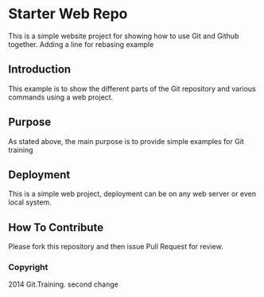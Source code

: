 # Starter Web Repo

This is a simple website project for showing how to use Git and Github together. Adding a line for rebasing example

## Introduction

This example is to show the different parts of the Git repository and various commands using a web project.

## Purpose

As stated above, the main purpose is to provide simple examples for Git training

## Deployment

This is a simple web project, deployment can be on any web server or even local system.

## How To Contribute

Please fork this repository and then issue Pull Request for review.

### Copyright

2014 Git.Training. second change